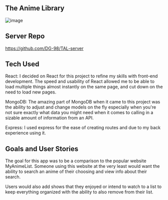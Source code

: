 ## The Anime Library 
![image](https://user-images.githubusercontent.com/85405879/149440750-86e779a0-cf9a-4ef6-b550-036b83ee3c1e.png)

## Server Repo
https://github.com/DG-98/TAL-server

## Tech Used 
React: I decided on React for this project to refine my skills with front-end development. The speed and usability of React allowed me to be able to load multiple things almost instantly on the same page, and cut down on the need to load new pages. 

MongoDB: The amazing part of MongoDB when it came to this project was the ability to adjust and change models on the fly especially when you're not sure exactly what data you might need when it comes to calling in a sizable amount of information from an API.

Express: I used express for the ease of creating routes and due to my back experience using it.

## Goals and User Stories
The goal for this app was to be a comparison to the popular website MyAnimeList. Someone using this website at the very least would want the ability to search an anime of their choosing and view info about their search. 

Users would also add shows that they enjoyed or intend to watch to a list to keep everything organized with the ability to also remove from their list. 
